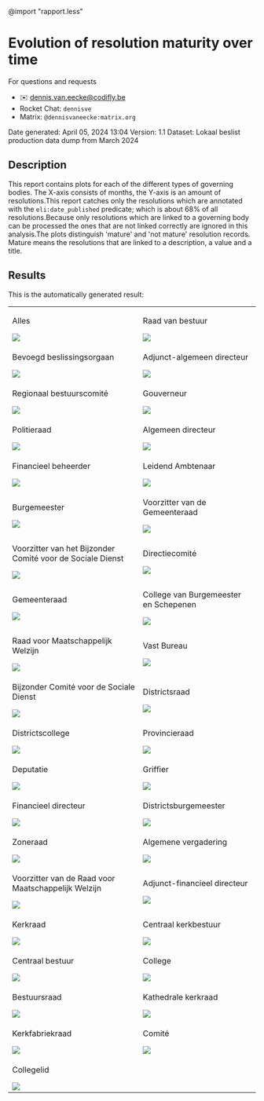 @import "rapport.less"

# Evolution of resolution maturity over time

<div class="contactinfo">

For questions and requests
  * ✉️ dennis.van.eecke@codifly.be
  * Rocket Chat: `dennisve`
  * Matrix: `@dennisvaneecke:matrix.org`

</div>

Date generated: April 05, 2024 13:04
Version: 1.1
Dataset: Lokaal beslist production data dump from March 2024

## Description
This report contains plots for each of the different types of governing bodies. The X-axis consists of months, the Y-axis is an amount of resolutions.This report catches only the resolutions which are annotated with the `eli:date_published` predicate; which is about 68% of all resolutions.Because only resolutions which are linked to a governing body can be processed the ones that are not linked correctly are ignored in this analysis.The plots distinguish 'mature' and 'not mature' resolution records. Mature means the resolutions that are linked to a description, a value and a title.

## Results

This is the automatically generated result:

<table class="plot-table-two-col">
  <tbody>
    <tr>
      <td>
        <p>Alles</p>
        <img src="./plots/all-completeness-count-over-time.png">
      </td>
      <td>
        <p>Raad van bestuur</p>
        <img src="./plots/raad-van-bestuur-completeness-count-over-time.png">
      </td>
    </tr>
    <tr>
      <td>
        <p>Bevoegd beslissingsorgaan</p>
        <img src="./plots/bevoegd-beslissingsorgaan-completeness-count-over-time.png">
      </td>
      <td>
        <p>Adjunct-algemeen directeur</p>
        <img src="./plots/adjunct-algemeen-directeur-completeness-count-over-time.png">
      </td>
    </tr>
    <tr>
      <td>
        <p>Regionaal bestuurscomité</p>
        <img src="./plots/regionaal-bestuurscomite-completeness-count-over-time.png">
      </td>
      <td>
        <p>Gouverneur</p>
        <img src="./plots/gouverneur-completeness-count-over-time.png">
      </td>
    </tr>
    <tr>
      <td>
        <p>Politieraad</p>
        <img src="./plots/politieraad-completeness-count-over-time.png">
      </td>
      <td>
        <p>Algemeen directeur</p>
        <img src="./plots/algemeen-directeur-completeness-count-over-time.png">
      </td>
    </tr>
    <tr>
      <td>
        <p>Financieel beheerder</p>
        <img src="./plots/financieel-beheerder-completeness-count-over-time.png">
      </td>
      <td>
        <p>Leidend Ambtenaar</p>
        <img src="./plots/leidend-ambtenaar-completeness-count-over-time.png">
      </td>
    </tr>
    <tr>
      <td>
        <p>Burgemeester</p>
        <img src="./plots/burgemeester-completeness-count-over-time.png">
      </td>
      <td>
        <p>Voorzitter van de Gemeenteraad</p>
        <img src="./plots/voorzitter-van-gemeenteraad-completeness-count-over-time.png">
      </td>
    </tr>
    <tr>
      <td>
        <p>Voorzitter van het Bijzonder Comité voor de Sociale Dienst</p>
        <img src="./plots/voorzitter-van-het-bijzonder-comite-sociale-dienst-completeness-count-over-time.png">
      </td>
      <td>
        <p>Directiecomité</p>
        <img src="./plots/directiecomite-completeness-count-over-time.png">
      </td>
    </tr>
    <tr>
      <td>
        <p>Gemeenteraad</p>
        <img src="./plots/gemeenteraad-completeness-count-over-time.png">
      </td>
      <td>
        <p>College van Burgemeester en Schepenen</p>
        <img src="./plots/college-van-burgemeester-en-schepenen-completeness-count-over-time.png">
      </td>
    </tr>
    <tr>
      <td>
        <p>Raad voor Maatschappelijk Welzijn</p>
        <img src="./plots/raad-maatschappelijk-welzijn-completeness-count-over-time.png">
      </td>
      <td>
        <p>Vast Bureau</p>
        <img src="./plots/vast-bureau-completeness-count-over-time.png">
      </td>
    </tr>
    <tr>
      <td>
        <p>Bijzonder Comité voor de Sociale Dienst</p>
        <img src="./plots/bijzonder-comite-sociale-dienst-completeness-count-over-time.png">
      </td>
      <td>
        <p>Districtsraad</p>
        <img src="./plots/districtsraad-completeness-count-over-time.png">
      </td>
    </tr>
    <tr>
      <td>
        <p>Districtscollege</p>
        <img src="./plots/districtscollege-completeness-count-over-time.png">
      </td>
      <td>
        <p>Provincieraad</p>
        <img src="./plots/provincieraad-completeness-count-over-time.png">
      </td>
    </tr>
    <tr>
      <td>
        <p>Deputatie</p>
        <img src="./plots/deputatie-completeness-count-over-time.png">
      </td>
      <td>
        <p>Griffier</p>
        <img src="./plots/griffier-completeness-count-over-time.png">
      </td>
    </tr>
    <tr>
      <td>
        <p>Financieel directeur</p>
        <img src="./plots/financieel-directeur-completeness-count-over-time.png">
      </td>
      <td>
        <p>Districtsburgemeester</p>
        <img src="./plots/districtsburgemeester-completeness-count-over-time.png">
      </td>
    </tr>
    <tr>
      <td>
        <p>Zoneraad</p>
        <img src="./plots/zoneraad-completeness-count-over-time.png">
      </td>
      <td>
        <p>Algemene vergadering</p>
        <img src="./plots/algemene-vergadering-completeness-count-over-time.png">
      </td>
    </tr>
    <tr>
      <td>
        <p>Voorzitter van de Raad voor Maatschappelijk Welzijn</p>
        <img src="./plots/voorzitter-van-raad-maatschappelijk-welzijn-completeness-count-over-time.png">
      </td>
      <td>
        <p>Adjunct-financieel directeur</p>
        <img src="./plots/adjunct-financieel-directeur-completeness-count-over-time.png">
      </td>
    </tr>
    <tr>
      <td>
        <p>Kerkraad</p>
        <img src="./plots/kerkraad-completeness-count-over-time.png">
      </td>
      <td>
        <p>Centraal kerkbestuur</p>
        <img src="./plots/centraal-kerkbestuur-completeness-count-over-time.png">
      </td>
    </tr>
    <tr>
      <td>
        <p>Centraal bestuur</p>
        <img src="./plots/centraal-bestuur-completeness-count-over-time.png">
      </td>
      <td>
        <p>College</p>
        <img src="./plots/college-completeness-count-over-time.png">
      </td>
    </tr>
    <tr>
      <td>
        <p>Bestuursraad</p>
        <img src="./plots/bestuursraad-completeness-count-over-time.png">
      </td>
      <td>
        <p>Kathedrale kerkraad</p>
        <img src="./plots/kathedrale-kerkraad-completeness-count-over-time.png">
      </td>
    </tr>
    <tr>
      <td>
        <p>Kerkfabriekraad</p>
        <img src="./plots/kerkfabriekraad-completeness-count-over-time.png">
      </td>
      <td>
        <p>Comité</p>
        <img src="./plots/comite-completeness-count-over-time.png">
      </td>
    </tr>
    <tr>
      <td>
        <p>Collegelid</p>
        <img src="./plots/collegelid-completeness-count-over-time.png">
      </td>
    </tr>
  <tbody>
</table>

